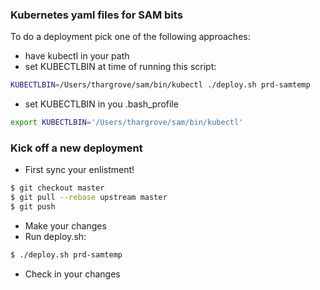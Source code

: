 ### Kubernetes yaml files for SAM bits

To do a deployment pick one of the following approaches:

* have kubectl in your path
* set KUBECTLBIN at time of running this script:

```sh
KUBECTLBIN=/Users/thargrove/sam/bin/kubectl ./deploy.sh prd-samtemp
```

* set KUBECTLBIN in you .bash_profile

```sh
export KUBECTLBIN='/Users/thargrove/sam/bin/kubectl'
```

### Kick off a new deployment

* First sync your enlistment!

```sh
$ git checkout master
$ git pull --rebase upstream master
$ git push
```

* Make your changes
* Run deploy.sh:

```sh
$ ./deploy.sh prd-samtemp
```

* Check in your changes
